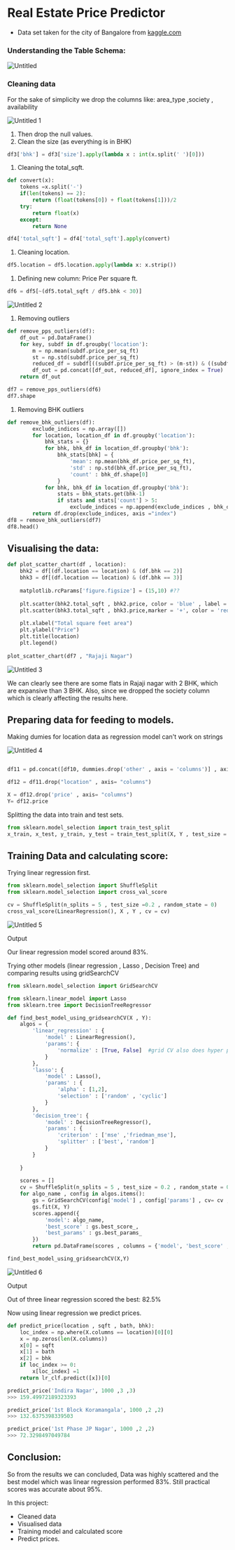 # Real Estate Price Predictor

- Data set taken for the city of Bangalore from [kaggle.com](https://www.kaggle.com/datasets/snooptosh/bangalore-real-estate-price)

### Understanding the Table Schema:

![Untitled](https://user-images.githubusercontent.com/61796574/182838206-faf2f1d5-24dc-40b9-806a-bc12cb605ed9.png)

### Cleaning data

For the sake of simplicity we drop the columns like: area_type ,society , availability

![Untitled 1](https://user-images.githubusercontent.com/61796574/182838255-e79fda90-eddc-4d98-aba0-91abaea605ae.png)

1. Then drop the null values.
2. Clean the size (as everything is in BHK) 

```python
df3['bhk'] = df3['size'].apply(lambda x : int(x.split(' ')[0]))
```

1. Cleaning the total_sqft.

```python
def convert(x):
    tokens =x.split('-')
    if(len(tokens) == 2):
        return (float(tokens[0]) + float(tokens[1]))/2
    try:
        return float(x)
    except:
        return None

df4['total_sqft'] = df4['total_sqft'].apply(convert)

```

1. Cleaning location.

```python
df5.location = df5.location.apply(lambda x: x.strip())
```

1. Defining new column: Price Per square ft.

```python
df6 = df5[~(df5.total_sqft / df5.bhk < 30)]
```

![Untitled 2](https://user-images.githubusercontent.com/61796574/182838370-55d483b4-fd8c-40ab-8bf6-610ba7d5b038.png)

1. Removing outliers

```python
def remove_pps_outliers(df):
    df_out = pd.DataFrame()
    for key, subdf in df.groupby('location'):
        m = np.mean(subdf.price_per_sq_ft)
        st = np.std(subdf.price_per_sq_ft)
        reduced_df = subdf[((subdf.price_per_sq_ft) > (m-st)) & ((subdf.price_per_sq_ft) < (m + st))]
        df_out = pd.concat([df_out, reduced_df], ignore_index = True)
    return df_out

df7 = remove_pps_outliers(df6)
df7.shape
```

1. Removing BHK outliers

```python
def remove_bhk_outliers(df):
        exclude_indices = np.array([])
        for location, location_df in df.groupby('location'):
            bhk_stats = {}
            for bhk, bhk_df in location_df.groupby('bhk'):
                bhk_stats[bhk] = {
                    'mean': np.mean(bhk_df.price_per_sq_ft),
                    'std' : np.std(bhk_df.price_per_sq_ft),
                    'count' : bhk_df.shape[0]
                }
            for bhk, bhk_df in location_df.groupby('bhk'):
                stats = bhk_stats.get(bhk-1)
                if stats and stats['count'] > 5:
                    exclude_indices = np.append(exclude_indices , bhk_df[bhk_df.price_per_sq_ft < (stats['mean'])].index.values)
        return df.drop(exclude_indices, axis ="index")
df8 = remove_bhk_outliers(df7)
df8.head()

```

## Visualising the data:

```python
def plot_scatter_chart(df , location):
    bhk2 = df[(df.location == location) & (df.bhk == 2)]
    bhk3 = df[(df.location == location) & (df.bhk == 3)]
    
    matplotlib.rcParams['figure.figsize'] = (15,10) #??
    
    plt.scatter(bhk2.total_sqft , bhk2.price, color = 'blue' , label = '2 BHK' , s = 50)
    plt.scatter(bhk3.total_sqft , bhk3.price,marker = '+', color = 'red' , label = '3 BHK' , s = 50)
    
    plt.xlabel("Total square feet area")
    plt.ylabel("Price")
    plt.title(location)
    plt.legend()
    
plot_scatter_chart(df7 , "Rajaji Nagar")
```

![Untitled 3](https://user-images.githubusercontent.com/61796574/182838540-8830ec32-8e35-43a1-9b11-03ff455c9307.png)

We can clearly see there are some flats in Rajaji nagar with 2 BHK, which are expansive than 3 BHK.
Also, since we dropped the society column which is clearly affecting the results here.

## Preparing data for feeding to models.

Making dumies for location data as regression model can't work on strings

![Untitled 4](https://user-images.githubusercontent.com/61796574/182838576-c746076e-d161-4520-a61d-4e4238a21be7.png)

```python

df11 = pd.concat([df10, dummies.drop('other' , axis = 'columns')] , axis = "columns")

df12 = df11.drop("location" , axis= "columns")

```

```python
X = df12.drop('price' , axis= "columns")
Y= df12.price
```

Splitting the data into train and test sets.

```python
from sklearn.model_selection import train_test_split
x_train, x_test, y_train, y_test = train_test_split(X, Y , test_size = 0.2 , random_state = 10)
```

## Training Data and calculating score:

Trying linear regression first.

```python
from sklearn.model_selection import ShuffleSplit
from sklearn.model_selection import cross_val_score

cv = ShuffleSplit(n_splits = 5 , test_size =0.2 , random_state = 0)
cross_val_score(LinearRegression(), X , Y , cv = cv)
```

![Untitled 5](https://user-images.githubusercontent.com/61796574/182838641-6fcad39c-5cf4-4a72-9e1e-235c1a1d7402.png)

Output

Our linear regression model scored around 83%.

Trying other models (linear regression , Lasso , Decision Tree) and comparing results using gridSearchCV

```python
from sklearn.model_selection import GridSearchCV

from sklearn.linear_model import Lasso
from sklearn.tree import DecisionTreeRegressor

def find_best_model_using_gridsearchCV(X , Y):
    algos = {
        'linear_regression' : {
            'model' : LinearRegression(),
            'params': {
                'normalize' : [True, False]  #grid CV also does hyper parameter tuning
            }
        },
        'lasso': {
            'model' : Lasso(),
            'params' : {
                'alpha' : [1,2],
                'selection' : ['random' , 'cyclic']
            }
        },
        'decision_tree': {
            'model' : DecisionTreeRegressor(),
            'params' : {
                'criterion' : ['mse' ,'friedman_mse'],
                'splitter' : ['best', 'random']
            }
        }
        
    }
    
    scores = []
    cv = ShuffleSplit(n_splits = 5 , test_size = 0.2 , random_state = 0)
    for algo_name , config in algos.items():
        gs = GridSearchCV(config['model'] , config['params'] , cv= cv , return_train_score= False)
        gs.fit(X, Y)
        scores.append({
            'model': algo_name,
            'best_score' : gs.best_score_,
            'best_params' : gs.best_params_
        })
        return pd.DataFrame(scores , columns = {'model', 'best_score' , 'best_params'})

find_best_model_using_gridsearchCV(X,Y)
```

![Untitled 6](https://user-images.githubusercontent.com/61796574/182838755-037867f6-ff7c-4072-8b21-bfc41a78385b.png)

Output

Out of three linear regression scored the best: 82.5%

Now using linear regression we predict prices.

```python
def predict_price(location , sqft , bath, bhk):
    loc_index = np.where(X.columns == location)[0][0]
    x = np.zeros(len(X.columns))
    x[0] = sqft
    x[1] = bath
    x[2] = bhk
    if loc_index >= 0:
        x[loc_index] =1
    return lr_clf.predict([x])[0]
```

```python
predict_price('Indira Nagar', 1000 ,3 ,3)
>>> 159.49972189323393

predict_price('1st Block Koramangala', 1000 ,2 ,2)
>>> 132.6375398339503

predict_price('1st Phase JP Nagar', 1000 ,2 ,2)
>>> 72.3298497049784
```

## Conclusion:

So from the results we can concluded, Data was highly scattered and the best model which was linear regression performed 83%. Still practical scores was accurate about 95%.

In this project:

- Cleaned data
- Visualised data
- Training model and calculated score
- Predict prices.
